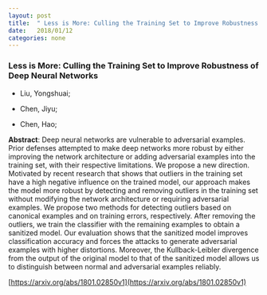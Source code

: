 ```yaml
---
layout: post
title:  " Less is More: Culling the Training Set to Improve Robustness of Deep Neural Networks"
date:   2018/01/12
categories: none
---
```




### Less is More: Culling the Training Set to Improve Robustness of Deep Neural Networks



* Liu, Yongshuai; 

* Chen, Jiyu; 

* Chen, Hao; 





**Abstract**:  Deep neural networks are vulnerable to adversarial examples. Prior defenses attempted to make deep networks more robust by either improving the network architecture or adding adversarial examples into the training set, with their respective limitations. We propose a new direction. Motivated by recent research that shows that outliers in the training set have a high negative influence on the trained model, our approach makes the model more robust by detecting and removing outliers in the training set without modifying the network architecture or requiring adversarial examples. We propose two methods for detecting outliers based on canonical examples and on training errors, respectively. After removing the outliers, we train the classifier with the remaining examples to obtain a sanitized model. Our evaluation shows that the sanitized model improves classification accuracy and forces the attacks to generate adversarial examples with higher distortions. Moreover, the Kullback-Leibler divergence from the output of the original model to that of the sanitized model allows us to distinguish between normal and adversarial examples reliably. 



 [https://arxiv.org/abs/1801.02850v1](https://arxiv.org/abs/1801.02850v1) 

